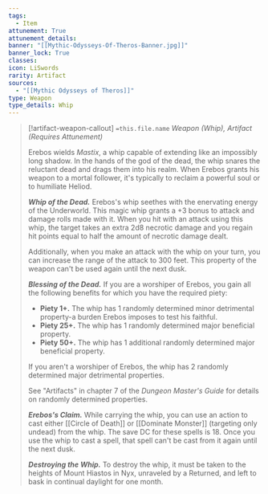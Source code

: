 ```yaml
---
tags:
  - Item
attunement: True
attunement_details: 
banner: "[[Mythic-Odysseys-Of-Theros-Banner.jpg]]"
banner_lock: True
classes:
icon: LiSwords
rarity: Artifact
sources:
  - "[[Mythic Odysseys of Theros]]"
type: Weapon
type_details: Whip
---
```

>[!artifact-weapon-callout] `=this.file.name`
>*Weapon (Whip), Artifact (Requires Attunement)*
>
>Erebos wields *Mastix*, a whip capable of extending like an impossibly long shadow. In the hands of the god of the dead, the whip snares the reluctant dead and drags them into his realm. When Erebos grants his weapon to a mortal follower, it's typically to reclaim a powerful soul or to humiliate Heliod.
>
>***Whip of the Dead.*** Erebos's whip seethes with the enervating energy of the Underworld. This magic whip grants a +3 bonus to attack and damage rolls made with it. When you hit with an attack using this whip, the target takes an extra 2d8 necrotic damage and you regain hit points equal to half the amount of necrotic damage dealt.
>
>Additionally, when you make an attack with the whip on your turn, you can increase the range of the attack to 300 feet. This property of the weapon can't be used again until the next dusk.
>
>***Blessing of the Dead.*** If you are a worshiper of Erebos, you gain all the following benefits for which you have the required piety:
>
>* **Piety 1+.** The whip has 1 randomly determined minor detrimental property-a burden Erebos imposes to test his faithful.
>* **Piety 25+.** The whip has 1 randomly determined major beneficial property.
>* **Piety 50+.** The whip has 1 additional randomly determined major beneficial property.
>
>If you aren't a worshiper of Erebos, the whip has 2 randomly determined major detrimental properties.
>
>See "Artifacts" in chapter 7 of the *Dungeon Master's Guide* for details on randomly determined properties.
>
>***Erebos's Claim.*** While carrying the whip, you can use an action to cast either [[Circle of Death]] or [[Dominate Monster]] (targeting only undead) from the whip. The save DC for these spells is 18. Once you use the whip to cast a spell, that spell can't be cast from it again until the next dusk.
>
>***Destroying the Whip.*** To destroy the whip, it must be taken to the heights of Mount Hiastos in Nyx, unraveled by a Returned, and left to bask in continual daylight for one month.
>
>
